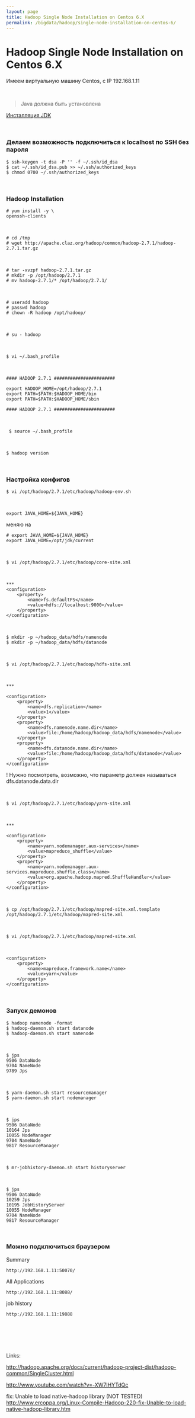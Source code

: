 ```yaml
---
layout: page
title: Hadoop Single Node Installation on Centos 6.X
permalink: /bigdata/hadoop/single-node-installation-on-centos-6/
---
```


# Hadoop Single Node Installation on Centos 6.X

Имеем виртуальную машину Centos, c IP 192.168.1.11

<br/>

> Java должна быть установлена

<a href="https://javadev.org/devtools/jdk/install/linux/">Инсталляция JDK</a>


<br/>

### Делаем возможность подключиться к localhost по SSH без пароля

	$ ssh-keygen -t dsa -P '' -f ~/.ssh/id_dsa
	$ cat ~/.ssh/id_dsa.pub >> ~/.ssh/authorized_keys
	$ chmod 0700 ~/.ssh/authorized_keys

<br/>


### Hadoop Installation

	# yum install -y \
	openssh-clients

<br/>

	# cd /tmp
    # wget http://apache.claz.org/hadoop/common/hadoop-2.7.1/hadoop-2.7.1.tar.gz

<br/>

    # tar -xvzpf hadoop-2.7.1.tar.gz
    # mkdir -p /opt/hadoop/2.7.1
    # mv hadoop-2.7.1/* /opt/hadoop/2.7.1/

<br/>

    # useradd hadoop
	# passwd hadoop
	# chown -R hadoop /opt/hadoop/

<br/>

    # su - hadoop

<br/>

    $ vi ~/.bash_profile

<br/>

```
#### HADOOP 2.7.1 #######################

export HADOOP_HOME=/opt/hadoop/2.7.1
export PATH=$PATH:$HADOOP_HOME/bin
export PATH=$PATH:$HADOOP_HOME/sbin

#### HADOOP 2.7.1 #######################
```

<br/>

     $ source ~/.bash_profile

<br/>

	$ hadoop version

<br/>


### Настройка конфигов

	$ vi /opt/hadoop/2.7.1/etc/hadoop/hadoop-env.sh

<br/>

	export JAVA_HOME=${JAVA_HOME}

меняю на

	# export JAVA_HOME=${JAVA_HOME}
	export JAVA_HOME=/opt/jdk/current


<br/>

	$ vi /opt/hadoop/2.7.1/etc/hadoop/core-site.xml

<br/>

```
***
<configuration>
	<property>
		<name>fs.defaultFS</name>
		<value>hdfs://localhost:9000</value>
	</property>
</configuration>
```

<br/>

	$ mkdir -p ~/hadoop_data/hdfs/namenode
	$ mkdir -p ~/hadoop_data/hdfs/datanode

<br/>

	$ vi /opt/hadoop/2.7.1/etc/hadoop/hdfs-site.xml

<br/>

```
***

<configuration>
	<property>
		<name>dfs.replication</name>
		<value>1</value>
	</property>
	<property>
		<name>dfs.namenode.name.dir</name>
		<value>file:/home/hadoop/hadoop_data/hdfs/namenode</value>
	</property>
	<property>
		<name>dfs.datanode.name.dir</name>
		<value>file:/home/hadoop/hadoop_data/hdfs/datanode</value>
	</property>
</configuration>
```

! Нужно посмотреть, возможно, что параметр должен называться dfs.datanode.data.dir


<br/>

	$ vi /opt/hadoop/2.7.1/etc/hadoop/yarn-site.xml

<br/>

```
***

<configuration>
	<property>
		<name>yarn.nodemanager.aux-services</name>
		<value>mapreduce_shuffle</value>
	</property>
	<property>
		<name>yarn.nodemanager.aux-services.mapreduce.shuffle.class</name>
		<value>org.apache.hadoop.mapred.ShuffleHandler</value>
	</property>
</configuration>
```

<br/>

	$ cp /opt/hadoop/2.7.1/etc/hadoop/mapred-site.xml.template /opt/hadoop/2.7.1/etc/hadoop/mapred-site.xml

<br/>

	$ vi /opt/hadoop/2.7.1/etc/hadoop/mapred-site.xml

<br/>

```
<configuration>
	<property>
		<name>mapreduce.framework.name</name>
		<value>yarn</value>
	</property>
</configuration>
```

<br/>

### Запуск демонов

	$ hadoop namenode -format
	$ hadoop-daemon.sh start datanode
	$ hadoop-daemon.sh start namenode

<br/>

	$ jps
	9506 DataNode
	9704 NameNode
	9789 Jps

<br/>

	$ yarn-daemon.sh start resourcemanager
	$ yarn-daemon.sh start nodemanager

<br/>

	$ jps
	9506 DataNode
	10164 Jps
	10055 NodeManager
	9704 NameNode
	9817 ResourceManager


<br/>

	$ mr-jobhistory-daemon.sh start historyserver

<br/>

	$ jps
	9506 DataNode
	10259 Jps
	10195 JobHistoryServer
	10055 NodeManager
	9704 NameNode
	9817 ResourceManager


<br/>

### Можно подключиться браузером

Summary

	http://192.168.1.11:50070/

All Applications

	http://192.168.1.11:8088/

job history

	http://192.168.1.11:19888



<br/><br/><br/><br/>


Links:

http://hadoop.apache.org/docs/current/hadoop-project-dist/hadoop-common/SingleCluster.html

http://www.youtube.com/watch?v=-XW7IHYTdQc

fix: Unable to load native-hadoop library (NOT TESTED)  
http://www.ercoppa.org/Linux-Compile-Hadoop-220-fix-Unable-to-load-native-hadoop-library.htm
